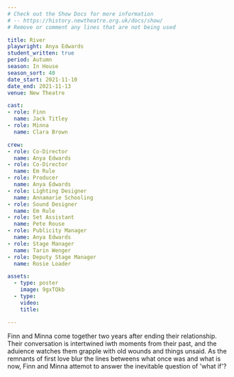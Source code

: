 ```yaml
---
# Check out the Show Docs for more information
# -- https://history.newtheatre.org.uk/docs/show/
# Remove or comment any lines that are not being used

title: River
playwright: Anya Edwards
student_written: true
period: Autumn
season: In House
season_sort: 40
date_start: 2021-11-10
date_end: 2021-11-13
venue: New Theatre

cast:
- role: Finn
  name: Jack Titley
- role: Minna
  name: Clara Brown

crew:
- role: Co-Director
  name: Anya Edwards
- role: Co-Director 
  name: Em Rule
- role: Producer
  name: Anya Edwards
- role: Lighting Designer 
  name: Annamarie Schooling
- role: Sound Designer 
  name: Em Rule
- role: Set Assistant 
  name: Pete Rouse
- role: Publicity Manager
  name: Anya Edwards 
- role: Stage Manager
  name: Tarin Wenger
- role: Deputy Stage Manager
  name: Rosie Loader

assets:
  - type: poster
    image: 9gxTQkb
  - type:
    video:
    title:

---
```


Finn and Minna come together two years after ending their relationship. Their conversation is intertwined iwth moments from their past, and the aduience watches them grapple with old wounds and things unsaid. As the remnants of first love blur the lines betweens what once was and what is now, Finn and Minna attemot to answer the inevitable question of 'what if'?
